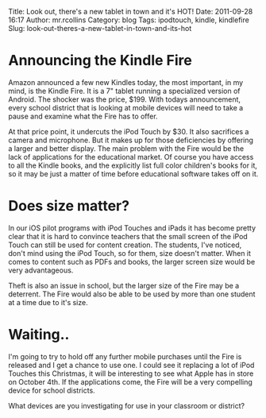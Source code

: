 Title: Look out, there's a new tablet in town and it's HOT!
Date: 2011-09-28 16:17
Author: mr.rcollins
Category: blog
Tags: ipodtouch, kindle, kindlefire
Slug: look-out-theres-a-new-tablet-in-town-and-its-hot

Announcing the Kindle Fire
==========================

Amazon announced a few new Kindles today, the most important, in my
mind, is the Kindle Fire. It is a 7" tablet running a specialized
version of Android. The shocker was the price, \$199. With todays
announcement, every school district that is looking at mobile devices
will need to take a pause and examine what the Fire has to offer.

At that price point, it undercuts the iPod Touch by \$30. It also
sacrifices a camera and microphone. But it makes up for those
deficiencies by offering a larger and better display. The main problem
with the Fire would be the lack of applications for the educational
market. Of course you have access to all the Kindle books, and the
explicitly list full color children's books for it, so it may be just a
matter of time before educational software takes off on it.

Does size matter?
=================

In our iOS pilot programs with iPod Touches and iPads it has become
pretty clear that it is hard to convince teachers that the small screen
of the iPod Touch can still be used for content creation. The students,
I've noticed, don't mind using the iPod Touch, so for them, size doesn't
matter. When it comes to content such as PDFs and books, the larger
screen size would be very advantageous.

Theft is also an issue in school, but the larger size of the Fire may be
a deterrent. The Fire would also be able to be used by more than one
student at a time due to it's size.

Waiting..
=========

I'm going to try to hold off any further mobile purchases until the Fire
is released and I get a chance to use one. I could see it replacing a
lot of iPod Touches this Christmas, it will be interesting to see what
Apple has in store on October 4th. If the applications come, the Fire
will be a very compelling device for school districts.

What devices are you investigating for use in your classroom or
district?
